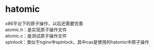 # hatomic
  x86平台下的原子操作，以后还需要完善  
  atomic.h：是实现原子操作文件  
  atomic.c：是测试原子操作文件  
  spinlock：类似于nginx中spinlock，其中cas是使用的hatomic中原子操作  
